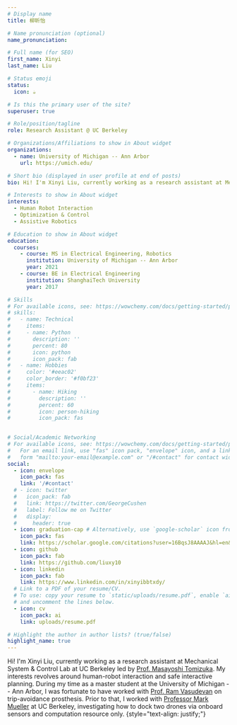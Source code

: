 ```yaml
---
# Display name
title: 柳昕怡

# Name pronunciation (optional)
name_pronunciation: 

# Full name (for SEO)
first_name: Xinyi
last_name: Liu

# Status emoji
status:
  icon: ☕️

# Is this the primary user of the site?
superuser: true

# Role/position/tagline
role: Research Assistant @ UC Berkeley

# Organizations/Affiliations to show in About widget
organizations:
  - name: University of Michigan -- Ann Arbor
    url: https://umich.edu/

# Short bio (displayed in user profile at end of posts)
bio: Hi! I'm Xinyi Liu, currently working as a research assistant at Mechanical System & Control Lab at UC Berkeley led by Prof. Masayoshi Tomizuka. My interests revolves around human-robot interaction and safe interactive planning. I was fortunate to have worked with Professor Ram Vasudevan on trip-avoidance prosthesis. Prior to that, I worked with Professor Mark Mueller at UC Berkeley, investigating how to dock two drones via onboard sensing and computation only.

# Interests to show in About widget
interests:
  - Human Robot Interaction
  - Optimization & Control
  - Assistive Robotics

# Education to show in About widget
education:
  courses:
    - course: MS in Electrical Engineering, Robotics
      institution: University of Michigan -- Ann Arbor
      year: 2021
    - course: BE in Electrical Engineering
      institution: ShanghaiTech University
      year: 2017

# Skills
# For available icons, see: https://wowchemy.com/docs/getting-started/page-builder/#icons
# skills:
#   - name: Technical
#     items:
#     - name: Python
#       description: ''
#       percent: 80
#       icon: python
#       icon_pack: fab
#   - name: Hobbies
#     color: '#eeac02'
#     color_border: '#f0bf23'
#     items:
#       - name: Hiking
#         description: ''
#         percent: 60
#         icon: person-hiking
#         icon_pack: fas
  

# Social/Academic Networking
# For available icons, see: https://wowchemy.com/docs/getting-started/page-builder/#icons
#   For an email link, use "fas" icon pack, "envelope" icon, and a link in the
#   form "mailto:your-email@example.com" or "/#contact" for contact widget.
social:
  - icon: envelope
    icon_pack: fas
    link: '/#contact'
  # - icon: twitter
  #   icon_pack: fab
  #   link: https://twitter.com/GeorgeCushen
  #   label: Follow me on Twitter
  #   display:
  #     header: true
  - icon: graduation-cap # Alternatively, use `google-scholar` icon from `ai` icon pack
    icon_pack: fas
    link: https://scholar.google.com/citations?user=16BqsJ8AAAAJ&hl=en&authuser=2
  - icon: github
    icon_pack: fab
    link: https://github.com/liuxy10
  - icon: linkedin
    icon_pack: fab
    link: https://www.linkedin.com/in/xinyibbtxdy/
  # Link to a PDF of your resume/CV.
  # To use: copy your resume to `static/uploads/resume.pdf`, enable `ai` icons in `params.yaml`,
  # and uncomment the lines below.
  - icon: cv
    icon_pack: ai
    link: uploads/resume.pdf

# Highlight the author in author lists? (true/false)
highlight_name: true
---
```


Hi! I'm Xinyi Liu, currently working as a research assistant at Mechanical System & Control Lab at UC Berkeley led by [Prof. Masayoshi Tomizuka](https://me.berkeley.edu/people/masayoshi-tomizuka/). My interests revolves around human-robot interaction and safe interactive planning. During my time as a master student at the University of Michigan -- Ann Arbor, I was fortunate to have worked with [Prof. Ram Vasudevan](https://robotics.umich.edu/profile/ram-vasudevan/) on trip-avoidance prosthesis. Prior to that, I worked with [Professor Mark Mueller](https://me.berkeley.edu/people/mark-w-mueller/) at UC Berkeley, investigating how to dock two drones via onboard sensors and computation resource only.
{style="text-align: justify;"}